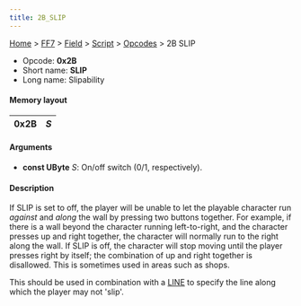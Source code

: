 ```yaml
---
title: 2B_SLIP
---
```


[Home](../../../../index.md) > [FF7](../../../../FF7.md) > [Field](../../../Field.md) > [Script](../../Script.md) > [Opcodes](../Opcodes.md) > 2B SLIP

-   Opcode: **0x2B**
-   Short name: **SLIP**
-   Long name: Slipability

#### Memory layout

| 0x2B | *S* |
|------|-----|

#### Arguments

-   **const UByte** *S*: On/off switch (0/1, respectively).

#### Description

If SLIP is set to off, the player will be unable to let the playable character run *against* and *along* the wall by pressing two buttons together. For example, if there is a wall beyond the character running left-to-right, and the character presses up and right together, the character will normally run to the right along the wall. If SLIP is off, the character will stop moving until the player presses right by itself; the combination of up and right together is disallowed. This is sometimes used in areas such as shops.

This should be used in combination with a [LINE](D0_LINE.md) to specify the line along which the player may not 'slip'.
